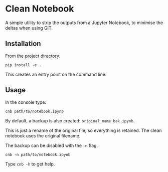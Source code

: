 # Clean Notebook

A simple utility to strip the outputs from a Jupyter Notebook, to minimise the
deltas when using GIT.

## Installation

From the project directory:

    pip install -e .

This creates an entry point on the command line.


## Usage

In the console type:

    cnb path/to/notebook.ipynb

By default, a backup is also created:  `original_name.bak.ipynb`.

This is just a rename of the original file, so everything is retained. The
clean notebook uses the original filename.

The backup can be disabled with the `-n` flag.

    cnb -n path/to/notebook.ipynb

Type `cnb -h` to get help.

